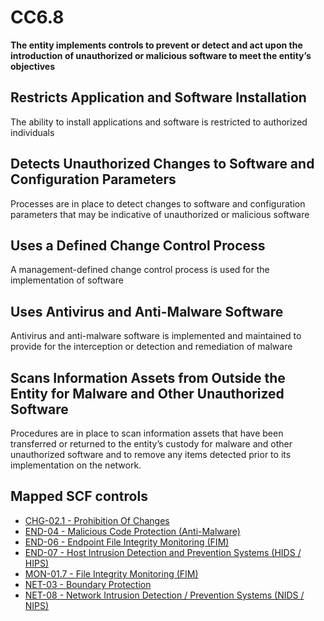 # CC6.8
**The entity implements controls to prevent or detect and act upon the introduction of unauthorized or malicious software to meet the entity’s objectives**
## Restricts Application and Software Installation
The ability to install applications and software is restricted to authorized individuals
## Detects Unauthorized Changes to Software and Configuration Parameters
Processes are in place to detect changes to software and configuration parameters that may be indicative of unauthorized or malicious software
## Uses a Defined Change Control Process
A management-defined change control process is used for the implementation of software
## Uses Antivirus and Anti-Malware Software
Antivirus and anti-malware software is implemented and maintained to provide for the interception or detection and remediation of malware
## Scans Information Assets from Outside the Entity for Malware and Other Unauthorized Software
Procedures are in place to scan information assets that have been transferred or returned to the entity’s custody for malware and other unauthorized software and to remove any items detected prior to its implementation on the network.
## Mapped SCF controls
- [CHG-02.1 - Prohibition Of Changes](../scf/chg-021-prohibitionofchanges.md)
- [END-04 - Malicious Code Protection (Anti-Malware)](../scf/end-04-maliciouscodeprotection(anti-malware).md)
- [END-06 - Endpoint File Integrity Monitoring (FIM)](../scf/end-06-endpointfileintegritymonitoring(fim).md)
- [END-07 - Host Intrusion Detection and Prevention Systems (HIDS / HIPS)](../scf/end-07-hostintrusiondetectionandpreventionsystems(hids/hips).md)
- [MON-01.7 - File Integrity Monitoring (FIM)](../scf/mon-017-fileintegritymonitoring(fim).md)
- [NET-03 - Boundary Protection](../scf/net-03-boundaryprotection.md)
- [NET-08 - Network Intrusion Detection / Prevention Systems (NIDS / NIPS)](../scf/net-08-networkintrusiondetection/preventionsystems(nids/nips).md)